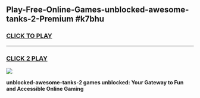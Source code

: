 
## Play-Free-Online-Games-unblocked-awesome-tanks-2-Premium #k7bhu
<h3>
<a href="https://premium.freeplayer.one?title=unblocked-awesome-tanks-2&ref=8M">CLICK TO PLAY</a></h3>
<hr>

<h3>
<a href="https://premium.freeplayer.one?title=unblocked-awesome-tanks-2&ref=8M">CLICK 2 PLAY</a>
  
</h3>

<a href="https://premium.freeplayer.one?title=unblocked-awesome-tanks-2&ref=8M"><img src="https://clearcache.store/games.png"></a>


**unblocked-awesome-tanks-2 games unblocked: Your Gateway to Fun and Accessible Online Gaming**
